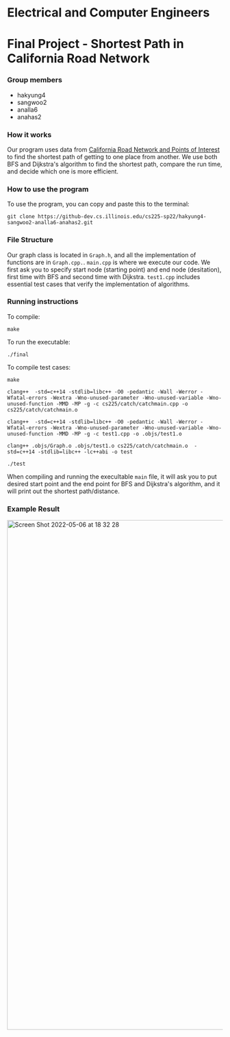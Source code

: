 # Electrical and Computer Engineers

# Final Project - Shortest Path in California Road Network

### Group members
- hakyung4
- sangwoo2
- analla6
- anahas2

### How it works
Our program uses data from [California Road Network and Points of Interest](https://www.cs.utah.edu/~lifeifei/SpatialDataset.htm) to find the shortest path of getting to one place from another. We use both BFS and Dijkstra's algorithm to find the shortest path, compare the run time, and decide which one is more efficient.

### How to use the program

To use the program, you can copy and paste this to the terminal:

```
git clone https://github-dev.cs.illinois.edu/cs225-sp22/hakyung4-sangwoo2-analla6-anahas2.git
```

### File Structure

Our graph class is located in `Graph.h`, and all the implementation of functions are in `Graph.cpp.`. `main.cpp` is where we execute our code. We first ask you to specify start node (starting point) and end node (desitation), first time with BFS and second time with Dijkstra. `test1.cpp` includes essential test cases that verify the implementation of algorithms. 

### Running instructions

To compile: 
```
make
```

To run the executable: 
```
./final
```

To compile test cases:
```
make

clang++  -std=c++14 -stdlib=libc++ -O0 -pedantic -Wall -Werror -Wfatal-errors -Wextra -Wno-unused-parameter -Wno-unused-variable -Wno-unused-function -MMD -MP -g -c cs225/catch/catchmain.cpp -o cs225/catch/catchmain.o

clang++  -std=c++14 -stdlib=libc++ -O0 -pedantic -Wall -Werror -Wfatal-errors -Wextra -Wno-unused-parameter -Wno-unused-variable -Wno-unused-function -MMD -MP -g -c test1.cpp -o .objs/test1.o

clang++ .objs/Graph.o .objs/test1.o cs225/catch/catchmain.o  -std=c++14 -stdlib=libc++ -lc++abi -o test

./test
```

When compiling and running the execultable `main` file, it will ask you to put desired start point and the end point for BFS and Dijkstra's algorithm, and it will print out the shortest path/distance. 

### Example Result
<img width="1189" alt="Screen Shot 2022-05-06 at 18 32 28" src="https://media.github-dev.cs.illinois.edu/user/11450/files/0f061807-4250-4485-b034-d15e2cbc1c8b">
